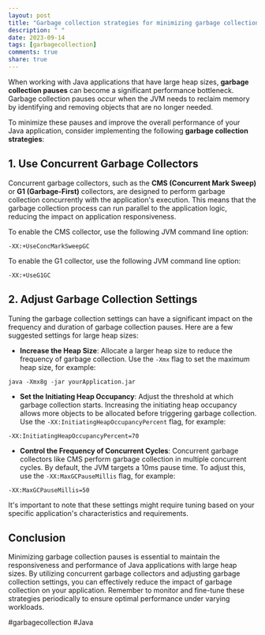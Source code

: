 ```yaml
---
layout: post
title: "Garbage collection strategies for minimizing garbage collection pauses in Java applications with large heap sizes"
description: " "
date: 2023-09-14
tags: [garbagecollection]
comments: true
share: true
---
```


When working with Java applications that have large heap sizes, **garbage collection pauses** can become a significant performance bottleneck. Garbage collection pauses occur when the JVM needs to reclaim memory by identifying and removing objects that are no longer needed.

To minimize these pauses and improve the overall performance of your Java application, consider implementing the following **garbage collection strategies**:

## 1. Use Concurrent Garbage Collectors

Concurrent garbage collectors, such as the **CMS (Concurrent Mark Sweep)** or **G1 (Garbage-First)** collectors, are designed to perform garbage collection concurrently with the application's execution. This means that the garbage collection process can run parallel to the application logic, reducing the impact on application responsiveness.

To enable the CMS collector, use the following JVM command line option:
```
-XX:+UseConcMarkSweepGC
```

To enable the G1 collector, use the following JVM command line option:
```
-XX:+UseG1GC
```

## 2. Adjust Garbage Collection Settings

Tuning the garbage collection settings can have a significant impact on the frequency and duration of garbage collection pauses. Here are a few suggested settings for large heap sizes:

- **Increase the Heap Size**: Allocate a larger heap size to reduce the frequency of garbage collection. Use the `-Xmx` flag to set the maximum heap size, for example:
```
java -Xmx8g -jar yourApplication.jar
```

- **Set the Initiating Heap Occupancy**: Adjust the threshold at which garbage collection starts. Increasing the initiating heap occupancy allows more objects to be allocated before triggering garbage collection. Use the `-XX:InitiatingHeapOccupancyPercent` flag, for example:
```
-XX:InitiatingHeapOccupancyPercent=70
```

- **Control the Frequency of Concurrent Cycles**: Concurrent garbage collectors like CMS perform garbage collection in multiple concurrent cycles. By default, the JVM targets a 10ms pause time. To adjust this, use the `-XX:MaxGCPauseMillis` flag, for example:
```
-XX:MaxGCPauseMillis=50
```

It's important to note that these settings might require tuning based on your specific application's characteristics and requirements.

## Conclusion

Minimizing garbage collection pauses is essential to maintain the responsiveness and performance of Java applications with large heap sizes. By utilizing concurrent garbage collectors and adjusting garbage collection settings, you can effectively reduce the impact of garbage collection on your application. Remember to monitor and fine-tune these strategies periodically to ensure optimal performance under varying workloads.

#garbagecollection #Java